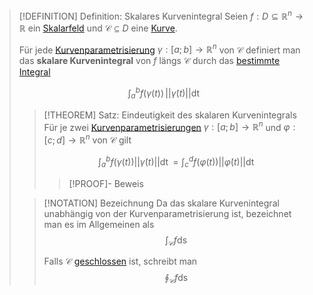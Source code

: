 >[!DEFINITION] Definition: Skalares Kurvenintegral
>Seien $f:D\subseteq \mathbb{R}^n\to\mathbb{R}$ ein [Skalarfeld](../Skalarfeld.md) und $\mathcal{C}\subseteq D$ eine [Kurve](../../Kurven/Kurve.md). 
>
>Für jede [Kurvenparametrisierung](../../Kurven/Kurve.md) $\gamma: [a;b] \to \mathbb{R}^n$ von $\mathcal{C}$ definiert man das **skalare Kurvenintegral** von $f$ längs $\mathcal{C}$ durch das [bestimmte Integral](../../../../Eindimensionale%20Analysis/Integration/Bestimmte%20Integrale/Bestimmtes%20(Riemann-)Integral.md)
>
>$$\int_a^b f(\gamma(t))\,||\dot{\gamma}(t)||\mathop{\mathrm{d}t}$$
>
>>[!THEOREM] Satz: Eindeutigkeit des skalaren Kurvenintegrals
>>Für je zwei [Kurvenparametrisierungen](../../Kurven/Kurve.md) $\gamma: [a;b] \to \mathbb{R}^n$ und $\varphi: [c;d] \to \mathbb{R}^n$ von $\mathcal{C}$ gilt
>>
>>$$\int_a^b f(\gamma(t))||\dot\gamma (t)||\mathop{\mathrm{d}t} = \int_c^d f(\varphi(t))||\dot\varphi (t)||\mathop{\mathrm{d}t}$$
>>>[!PROOF]- Beweis
>
>>[!NOTATION] Bezeichnung
>>Da das skalare Kurvenintegral unabhängig von der Kurvenparametrisierung ist, bezeichnet man es im Allgemeinen als
>>$$\int_\mathcal{C} f \mathop{\mathrm{d}s}$$
>>
>>Falls $\mathcal{C}$ [geschlossen](../../Kurven/Geschlossene%20Kurve.md) ist, schreibt man
>>$$\oint_\mathcal{C} f \mathop{\mathrm{d}s}$$